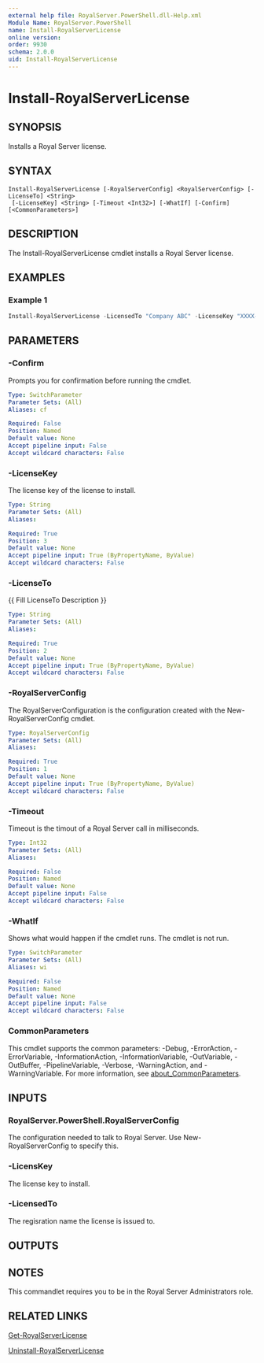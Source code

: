 ```yaml
---
external help file: RoyalServer.PowerShell.dll-Help.xml
Module Name: RoyalServer.PowerShell
name: Install-RoyalServerLicense
online version:
order: 9930
schema: 2.0.0
uid: Install-RoyalServerLicense
---
```


# Install-RoyalServerLicense

## SYNOPSIS

Installs a Royal Server license.

## SYNTAX

```
Install-RoyalServerLicense [-RoyalServerConfig] <RoyalServerConfig> [-LicenseTo] <String>
 [-LicenseKey] <String> [-Timeout <Int32>] [-WhatIf] [-Confirm] [<CommonParameters>]
```

## DESCRIPTION

The Install-RoyalServerLicense cmdlet installs a Royal Server license.

## EXAMPLES

### Example 1

```powershell
Install-RoyalServerLicense -LicensedTo "Company ABC" -LicenseKey "XXXX-XXXX-..." -RoyalServerConfiguration
```

## PARAMETERS

### -Confirm

Prompts you for confirmation before running the cmdlet.

```yaml
Type: SwitchParameter
Parameter Sets: (All)
Aliases: cf

Required: False
Position: Named
Default value: None
Accept pipeline input: False
Accept wildcard characters: False
```

### -LicenseKey

The license key of the license to install.

```yaml
Type: String
Parameter Sets: (All)
Aliases:

Required: True
Position: 3
Default value: None
Accept pipeline input: True (ByPropertyName, ByValue)
Accept wildcard characters: False
```

### -LicenseTo

{{ Fill LicenseTo Description }}

```yaml
Type: String
Parameter Sets: (All)
Aliases:

Required: True
Position: 2
Default value: None
Accept pipeline input: True (ByPropertyName, ByValue)
Accept wildcard characters: False
```

### -RoyalServerConfig

The RoyalServerConfiguration is the configuration created with the New-RoyalServerConfig cmdlet.

```yaml
Type: RoyalServerConfig
Parameter Sets: (All)
Aliases:

Required: True
Position: 1
Default value: None
Accept pipeline input: True (ByPropertyName, ByValue)
Accept wildcard characters: False
```

### -Timeout

Timeout is the timout of a Royal Server call in milliseconds.

```yaml
Type: Int32
Parameter Sets: (All)
Aliases:

Required: False
Position: Named
Default value: None
Accept pipeline input: False
Accept wildcard characters: False
```

### -WhatIf

Shows what would happen if the cmdlet runs.
The cmdlet is not run.

```yaml
Type: SwitchParameter
Parameter Sets: (All)
Aliases: wi

Required: False
Position: Named
Default value: None
Accept pipeline input: False
Accept wildcard characters: False
```

### CommonParameters

This cmdlet supports the common parameters: -Debug, -ErrorAction, -ErrorVariable, -InformationAction, -InformationVariable, -OutVariable, -OutBuffer, -PipelineVariable, -Verbose, -WarningAction, and -WarningVariable. For more information, see [about_CommonParameters](http://go.microsoft.com/fwlink/?LinkID=113216).

## INPUTS

### RoyalServer.PowerShell.RoyalServerConfig

The configuration needed to talk to Royal Server.
Use New-RoyalServerConfig to specify this.

### -LicensKey

The license key to install.

### -LicensedTo

The regisration name the license is issued to.

## OUTPUTS

## NOTES

This commandlet requires you to be in the Royal Server Administrators role.

## RELATED LINKS

[Get-RoyalServerLicense](Get-RoyalServerLicense.md)

[Uninstall-RoyalServerLicense](Uninstall-RoyalServerLicense.md)

